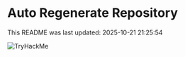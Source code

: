 # Auto Regenerate Repository

This README was last updated: 2025-10-21 21:25:54

 ![TryHackMe](https://tryhackme.com/badge/533634)